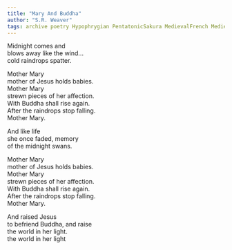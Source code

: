 ```yaml
---
title: "Mary And Buddha"
author: "S.R. Weaver"
tags: archive poetry Hypophrygian PentatonicSakura MedievalFrench MedievalJapanese ThreeFourTime
---
```

Midnight comes and<br />
blows away like the wind...<br />
cold raindrops spatter.

Mother Mary<br />
mother of Jesus holds babies.<br />
Mother Mary<br />
strewn pieces of her affection.<br />
With Buddha shall rise again.<br />
After the raindrops stop falling.<br />
Mother Mary.

And like life<br />
she once faded, memory<br />
of the midnight swans.

Mother Mary<br />
mother of Jesus holds babies.<br />
Mother Mary<br />
strewn pieces of her affection.<br />
With Buddha shall rise again.<br />
After the raindrops stop falling.<br />
Mother Mary.

And raised Jesus<br />
to befriend Buddha, and raise<br />
the world in her light.<br />
the world in her light
